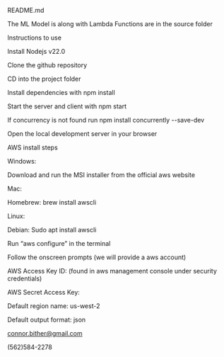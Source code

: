 README.md

The ML Model is along with Lambda Functions are in the source folder

Instructions to use

Install Nodejs v22.0

Clone the github repository

CD into the project folder

Install dependencies with npm install

Start the server and client with npm start

If concurrency is not found run npm install concurrently --save-dev

Open the local development server in your browser

AWS install steps

Windows:

Download and run the MSI installer from the official aws website

Mac:

Homebrew: brew install awscli

Linux:

Debian: Sudo apt install awscli

Run “aws configure” in the terminal

Follow the onscreen prompts (we will provide a aws account)

AWS Access Key ID: (found in aws management console under security credentials)

AWS Secret Access Key:

Default region name: us-west-2

Default output format: json

connor.bither@gmail.com 

(562)584-2278
